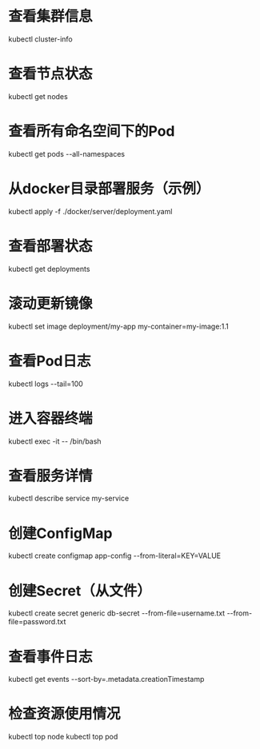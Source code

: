 # 查看集群信息
kubectl cluster-info

# 查看节点状态
kubectl get nodes

# 查看所有命名空间下的Pod
kubectl get pods --all-namespaces

# 从docker目录部署服务（示例）
kubectl apply -f ./docker/server/deployment.yaml

# 查看部署状态
kubectl get deployments

# 滚动更新镜像
kubectl set image deployment/my-app my-container=my-image:1.1

# 查看Pod日志
kubectl logs <pod-name> --tail=100

# 进入容器终端
kubectl exec -it <pod-name> -- /bin/bash

# 查看服务详情
kubectl describe service my-service

# 创建ConfigMap
kubectl create configmap app-config --from-literal=KEY=VALUE

# 创建Secret（从文件）
kubectl create secret generic db-secret --from-file=username.txt --from-file=password.txt

# 查看事件日志
kubectl get events --sort-by=.metadata.creationTimestamp

# 检查资源使用情况
kubectl top node
kubectl top pod